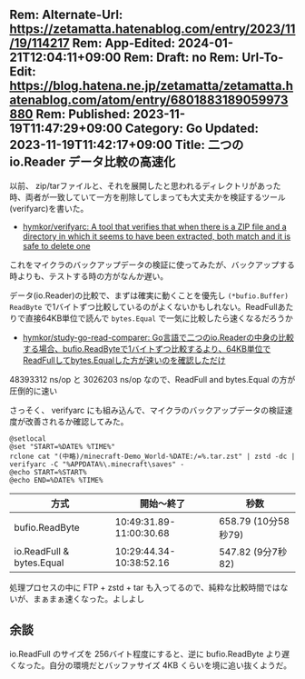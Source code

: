 Rem: Alternate-Url: https://zetamatta.hatenablog.com/entry/2023/11/19/114217
Rem: App-Edited: 2024-01-21T12:04:11+09:00
Rem: Draft: no
Rem: Url-To-Edit: https://blog.hatena.ne.jp/zetamatta/zetamatta.hatenablog.com/atom/entry/6801883189059973880
Rem: Published: 2023-11-19T11:47:29+09:00
Category: Go
Updated: 2023-11-19T11:42:17+09:00
Title: 二つの io.Reader データ比較の高速化
---
以前、 zip/tarファイルと、それを展開したと思われるディレクトリがあった時、両者が一致していて一方を削除してしまっても大丈夫かを検証するツール(verifyarc)を書いた。

- [hymkor/verifyarc: A tool that verifies that when there is a ZIP file and a directory in which it seems to have been extracted, both match and it is safe to delete one](https://github.com/hymkor/verifyarc)

これをマイクラのバックアップデータの検証に使ってみたが、バックアップする時よりも、テストする時の方がなんか遅い。

データ(io.Reader)の比較で、まずは確実に動くことを優先し `(*bufio.Buffer) ReadByte` で1バイトずつ比較しているのがよくないかもしれない。ReadFullあたりで直接64KB単位で読んで `bytes.Equal` で一気に比較したら速くなるだろうか

- [hymkor/study-go-read-comparer: Go言語で二つのio.Readerの中身の比較する場合、bufio.ReadByteで1バイトずつ比較するより、64KB単位でReadFullしてbytes.Equalした方が速いのを確認しただけ](https://github.com/hymkor/study-go-read-comparer)

48393312 ns/op と 3026203 ns/op なので、ReadFull and bytes.Equal の方が圧倒的に速い

さっそく、 verifyarc にも組み込んで、マイクラのバックアップデータの検証速度が改善されるか確認してみた。

```
@setlocal
@set "START=%DATE% %TIME%"
rclone cat "(中略)/minecraft-Demo_World-%DATE:/=%.tar.zst" | zstd -dc | verifyarc -C "%APPDATA%\.minecraft\saves" -
@echo START=%START%
@echo END=%DATE% %TIME%
```


| 方式 | 開始〜終了 | 秒数|
|------|--------------|-------|
| bufio.ReadByte | 10:49:31.89-11:00:30.68 | 658.79 (10分58秒79) |
| io.ReadFull &amp; bytes.Equal |10:29:44.34-10:38:52.16 | 547.82 (9分7秒82) |

処理プロセスの中に FTP + zstd + tar も入ってるので、純粋な比較時間ではないが、まぁまぁ速くなった。よしよし

余談
----
io.ReadFull のサイズを 256バイト程度にすると、逆に bufio.ReadByte より遅くなった。自分の環境だとバッファサイズ 4KB くらいを境に追い抜くようだ。
